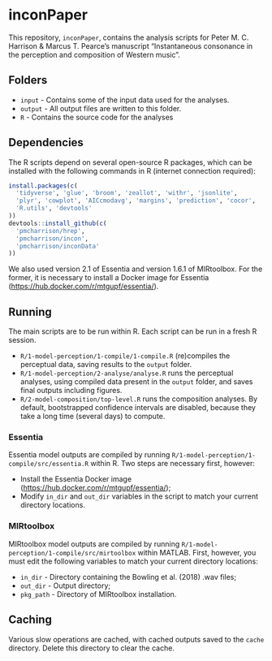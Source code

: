 
<!-- README.md is generated from README.Rmd. Please edit that file -->

# inconPaper

This repository, `inconPaper`, contains the analysis scripts for Peter
M. C. Harrison & Marcus T. Pearce’s manuscript “Instantaneous consonance
in the perception and composition of Western music”.

## Folders

  - `input` - Contains some of the input data used for the analyses.
  - `output` - All output files are written to this folder.
  - `R` - Contains the source code for the analyses

## Dependencies

The R scripts depend on several open-source R packages, which can
be installed with the following commands in R
(internet connection required):

```r 
install.packages(c(
  'tidyverse', 'glue', 'broom', 'zeallot', 'withr', 'jsonlite',
  'plyr', 'cowplot', 'AICcmodavg', 'margins', 'prediction', 'cocor',
  'R.utils', 'devtools'
))
devtools::install_github(c(
  'pmcharrison/hrep',
  'pmcharrison/incon',
  'pmcharrison/inconData'
))
```

We also used version 2.1 of Essentia and version 1.6.1 of MIRtoolbox.
For the former, it is necessary to install a Docker image for Essentia
(<https://hub.docker.com/r/mtgupf/essentia/>).

## Running

The main scripts are to be run within R. Each script can be run in a
fresh R session.

  - `R/1-model-perception/1-compile/1-compile.R` (re)compiles the
    perceptual data, saving results to the `output` folder.
  - `R/1-model-perception/2-analyse/analyse.R` runs the perceptual
    analyses, using compiled data present in the `output` folder, and
    saves final outputs including figures.
  - `R/2-model-composition/top-level.R` runs the composition analyses.
    By default, bootstrapped confidence intervals are disabled, because
    they take a long time (several days) to compute.

### Essentia

Essentia model outputs are compiled by running
`R/1-model-perception/1-compile/src/essentia.R` within R. Two steps are
necessary first, however:

  - Install the Essentia Docker image
    (<https://hub.docker.com/r/mtgupf/essentia/>);
  - Modify `in_dir` and `out_dir` variables in the script to match your
    current directory locations.

### MIRtoolbox

MIRtoolbox model outputs are compiled by running
`R/1-model-perception/1-compile/src/mirtoolbox` within MATLAB. First,
however, you must edit the following variables to match your current
directory locations:

  - `in_dir` - Directory containing the Bowling et al. (2018) .wav
    files;
  - `out_dir` - Output directory;
  - `pkg_path` - Directory of MIRtoolbox installation.

## Caching

Various slow operations are cached, with cached outputs saved to the
`cache` directory. Delete this directory to clear the cache.
